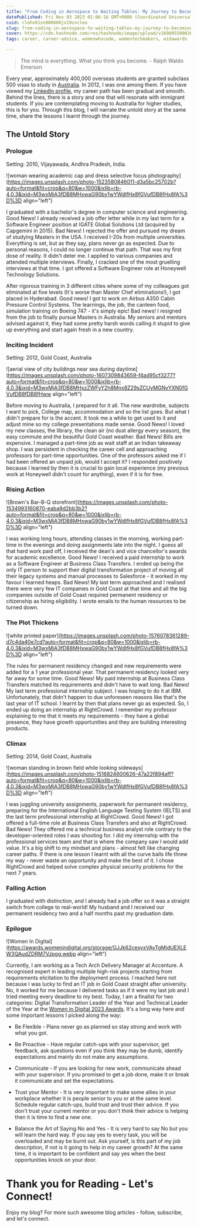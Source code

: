 ```yaml
---
title: "From Coding in Aerospace to Waiting Tables: My Journey to Becoming a Tech Leader and a Finalist for 2023 Women in Digital Awards"
datePublished: Fri Nov 03 2023 01:06:16 GMT+0000 (Coordinated Universal Time)
cuid: clohx01sn000608jx19zvcleo
slug: from-coding-in-aerospace-to-waiting-tables-my-journey-to-becoming-a-tech-leader-and-a-finalist-for-2023-women-in-digital-awards
cover: https://cdn.hashnode.com/res/hashnode/image/upload/v1698955000269/2f6503ed-fd8c-4e96-92d1-352d994f5e6f.png
tags: career, career-advice, womenwhocode, womentechmakers, widawards

---
```


> The mind is everything. What you think you become. - Ralph Waldo Emerson

Every year, approximately 400,000 overseas students are granted subclass 500 visas to study in [Australia](https://www.studentjobboard.com.au/blog/international-students-working-in-australia/). In 2012, I was one among them. If you have viewed my [LinkedIn profile](https://www.linkedin.com/in/narmada-nannaka/), my career path has been gradual and smooth. Behind the lines, there is a story and one that will resonate with immigrant students. If you are contemplating moving to Australia for higher studies, this is for you. Through this blog, I will narrate the untold story at the same time, share the lessons I learnt through the journey.

## The Untold Story

### Prologue

Setting: 2010, Vijayawada, Andhra Pradesh, India.

![woman wearing academic cap and dress selective focus photography](https://images.unsplash.com/photo-1523580846011-d3a5bc25702b?auto=format&fit=crop&q=80&w=1000&ixlib=rb-4.0.3&ixid=M3wxMjA3fDB8MHxwaG90by1wYWdlfHx8fGVufDB8fHx8fA%3D%3D align="left")

I graduated with a bachelor's degree in computer science and engineering. Good News! I already received a job offer letter while in my last term for a Software Engineer position at IGATE Global Solutions Ltd (acquired by Capgemini in 2015). Bad News! I rejected the offer and pursued my dream of studying Masters in the USA. I received I-20s from multiple universities. Everything is set, but as they say, plans never go as expected. Due to personal reasons, I could no longer continue that path. That was my first dose of reality. It didn't deter me. I applied to various companies and attended multiple interviews. Finally, I cracked one of the most gruelling interviews at that time. I got offered a Software Engineer role at Honeywell Technology Solutions.

After rigorous training in 3 different cities where some of my colleagues got eliminated at five levels (It's worse than Master Chef eliminations!), I got placed in Hyderabad. Good news! I got to work on Airbus A350 Cabin Pressure Control Systems. The learnings, the job, the canteen food, simulation training on Boeing 747 - it's simply epic! Bad news! I resigned from the job to finally pursue Masters in Australia. My seniors and mentors advised against it, they had some pretty harsh words calling it stupid to give up everything and start again fresh in a new country.

### Inciting Incident

Setting: 2012, Gold Coast, Australia

![aerial view of city buildings near sea during daytime](https://images.unsplash.com/photo-1607309843659-f4ad95cf3277?auto=format&fit=crop&q=80&w=1000&ixlib=rb-4.0.3&ixid=M3wxMjA3fDB8MHxzZWFyY2h8Mnx8Z29sZCUyMGNvYXN0fGVufDB8fDB8fHww align="left")

Before moving to Australia, I prepared for it all. The new wardrobe, subjects I want to pick, College map, accommodation and so the list goes. But what I didn't prepare for is the accent. It took me a while to get used to it and adjust mine so my college presentations made sense. Good News! I loved my new classes, the library, the clean air (no dust allergy every season), the easy commute and the beautiful Gold Coast weather. Bad News! Bills are expensive. I managed a part-time job as wait staff at an Indian takeaway shop. I was persistent in checking the career cell and approaching professors for part-time opportunities. One of the professors asked me if I had been offered an unpaid job, would I accept it? I responded positively because I learned by then it is crucial to gain local experience (my previous work at Honeywell didn't count for anything), even if it is for free.

### Rising Action

![Brown's Bar-B-Q storefront](https://images.unsplash.com/photo-1534993160870-eaba9d2bb3b2?auto=format&fit=crop&q=80&w=1000&ixlib=rb-4.0.3&ixid=M3wxMjA3fDB8MHxwaG90by1wYWdlfHx8fGVufDB8fHx8fA%3D%3D align="left")

I was working long hours, attending classes in the morning, working part-time in the evenings and doing assignments late into the night. I guess all that hard work paid off, I received the dean's and vice chancellor's awards for academic excellence. Good News! I received a paid internship to work as a Software Engineer at Business Class Transfers. I ended up being the only IT person to support their digital transformation project of moving all their legacy systems and manual processes to Salesforce - it worked in my favour I learned heaps. Bad News! My last term approached and I realised there were very few IT companies in Gold Coast at that time and all the big companies outside of Gold Coast required permanent residency or citizenship as hiring eligibility. I wrote emails to the human resources to be turned down.

### The Plot Thickens

![white printed paper](https://images.unsplash.com/photo-1576078361289-d7c4da40e7cd?auto=format&fit=crop&q=80&w=1000&ixlib=rb-4.0.3&ixid=M3wxMjA3fDB8MHxwaG90by1wYWdlfHx8fGVufDB8fHx8fA%3D%3D align="left")

The rules for permanent residency changed and new requirements were added for a 1 year professional year. That permanent residency looked very far away for some time. Good News! My paid internship at Business Class Transfers matched its requirements and didn't have to wait long. Bad News! My last term professional internship subject. I was hoping to do it at IBM. Unfortunately, that didn't happen to due unforeseen reasons like that's the last year of IT school. I learnt by then that plans never go as expected. So, I ended up doing an internship at RightCrowd. I remember my professor explaining to me that it meets my requirements - they have a global presence, they have growth opportunities and they are building interesting products.

### Climax

Setting: 2014, Gold Coast, Australia

![woman standing in brown field while looking sideways](https://images.unsplash.com/photo-1516824600626-47a22f894aff?auto=format&fit=crop&q=80&w=1000&ixlib=rb-4.0.3&ixid=M3wxMjA3fDB8MHxwaG90by1wYWdlfHx8fGVufDB8fHx8fA%3D%3D align="left")

I was juggling university assignments, paperwork for permanent residency, preparing for the International English Language Testing System (IELTS) and the last term professional internship at RightCrowd. Good News! I got offered a full-time role at Business Class Transfers and also at RightCrowd. Bad News! They offered me a technical business analyst role contrary to the developer-oriented roles I was shooting for. I did my internship with the professional services team and that is where the company saw I would add value. It's a big shift to my mindset and plans - almost felt like changing career paths. If there is one lesson I learnt with all the curve balls life threw my way - never waste an opportunity and make the best of it. I chose RightCrowd and helped solve complex physical security problems for the next 7 years.

### Falling Action

I graduated with distinction, and I already had a job offer so it was a straight switch from college to real-world! My husband and I received our permanent residency two and a half months past my graduation date.

### Epilogue

![Women In Digital](https://awards.womenindigital.org/storage/GJJk62cesyxVAyTgMjdUEXLEW3QAudZDRM7VJpgg.webp align="left")

Currently, I am working as a Tech Arch Delivery Manager at Accenture. A recognised expert in leading multiple high-risk projects starting from requirements elicitation to the deployment process. I reached here not because I was lucky to find an IT job in Gold Coast straight after university. No, it worked for me because I delivered tasks as if it were my last job and I tried meeting every deadline to my best. Today, I am a finalist for two categories: Digital Transformation Leader of the Year and Technical Leader of the Year at the [Women in Digital 2023 Awards](https://womenindigital.org/women-in-digital-awards/women-in-digital-awards-2023-finalists/). It's a long way here and some important lessons I picked along the way:

* Be Flexible - Plans never go as planned so stay strong and work with what you got.
    
* Be Proactive - Have regular catch-ups with your supervisor, get feedback, ask questions even if you think they may be dumb, identify expectations and mainly do not make any assumptions.
    
* Communicate - If you are looking for new work, communicate ahead with your supervisor. If you promised to get a job done, make it or break it communicate and set the expectations.
    
* Trust your Mentor - It is very important to make some allies in your workplace whether it is people senior to you or at the same level. Schedule regular catch-ups, build trust and trust their advice. If you don't trust your current mentor or you don't think their advice is helping then it is time to find a new one.
    
* Balance the Art of Saying No and Yes - It is very hard to say No but you will learn the hard way. If you say yes to every task, you will be overloaded and may be burnt out. Ask yourself, is this part of my job description, if not is it going to help in my career growth? At the same time, it is important to be confident and say yes when the best opportunities knock on your door.
    

# **Thank you for Reading - Let's Connect!**

Enjoy my blog? For more such awesome blog articles - follow, subscribe, and let's connect.